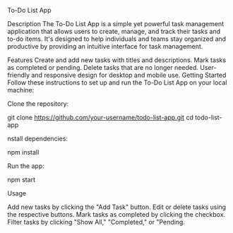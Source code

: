 To-Do List App


Description
The To-Do List App is a simple yet powerful task management application that allows users to create, manage, and track their tasks and to-do items. It's designed to help individuals and teams stay organized and productive by providing an intuitive interface for task management.

Features
Create and add new tasks with titles and descriptions.
Mark tasks as completed or pending.
Delete tasks that are no longer needed.
User-friendly and responsive design for desktop and mobile use.
Getting Started
Follow these instructions to set up and run the To-Do List App on your local machine:

Clone the repository:

git clone https://github.com/your-username/todo-list-app.git
cd todo-list-app

nstall dependencies:

npm install

Run the app:

npm start

Usage

Add new tasks by clicking the "Add Task" button.
Edit or delete tasks using the respective buttons.
Mark tasks as completed by clicking the checkbox.
Filter tasks by clicking "Show All," "Completed," or "Pending.
